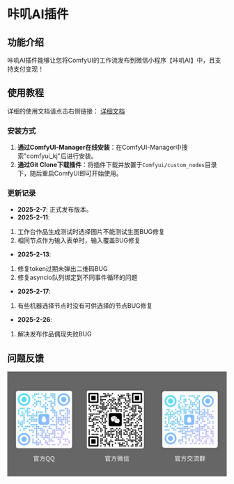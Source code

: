 # 咔叽AI插件

## 功能介绍

咔叽AI插件能够让您将ComfyUI的工作流发布到微信小程序【咔叽AI】中，且支持支付变现！

## 使用教程

详细的使用文档请点击右侧链接：
[详细文档](https://i3l25smhpx.feishu.cn/docx/ZGvsduKfYoNbnWxw5sxcy7jknRe?from=from_copylink)

### 安装方式

1. **通过ComfyUI-Manager在线安装**：在ComfyUI-Manager中搜索"comfyui_kj"后进行安装。
2. **通过Git Clone下载插件**：将插件下载并放置于`Comfyui/custom_nodes`目录下，随后重启ComfyUI即可开始使用。

### 更新记录

- **2025-2-7**: 正式发布版本。
- **2025-2-11**:
1. 工作台作品生成测试时选择图片不能测试生图BUG修复
2. 相同节点作为输入表单时，输入覆盖BUG修复
- **2025-2-13**:
1. 修复token过期未弹出二维码BUG
2. 修复asyncio队列绑定到不同事件循环的问题
- **2025-2-17**:
1. 有些机器选择节点时没有可供选择的节点BUG修复
- **2025-2-26**:
1. 解决发布作品偶现失败BUG
## 问题反馈
![联系图片](./kaji/workbench/call.png)